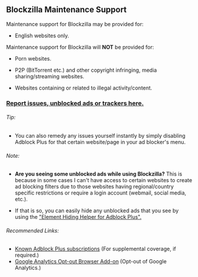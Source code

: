 ## Blockzilla Maintenance Support

Maintenance support for Blockzilla may be provided for:

- English websites only.

Maintenance support for Blockzilla will **NOT** be provided for:

- Porn websites.

- P2P (BitTorrent etc.) and other copyright infringing, media sharing/streaming websites.
 
- Websites containing or related to illegal activity/content.

### [Report issues, unblocked ads or trackers here.](https://github.com/zpacman/Blockzilla/issues)

###### Tip:

- You can also remedy any issues yourself instantly by simply disabling Adblock Plus for that certain website/page in your ad blocker's menu.

###### Note:

- **Are you seeing some unblocked ads while using Blockzilla?** This is because in some cases I can't have access to certain websites to create ad blocking filters due to those websites having regional/country specific restrictions or require a login account (webmail, social media, etc.).

- If that is so, you can easily hide any unblocked ads that you see by using the ["Element Hiding Helper for Adblock Plus".](https://addons.mozilla.org/en-US/firefox/addon/elemhidehelper/)

###### Recommended Links:

- [Known Adblock Plus subscriptions](https://adblockplus.org/subscriptions) (For supplemental coverage, if required.)
- [Google Analytics Opt-out Browser Add-on](https://tools.google.com/dlpage/gaoptout) (Opt-out of Google Analytics.)
